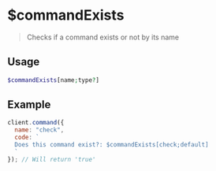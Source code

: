 
# $commandExists

> Checks if a command exists or not by its name

## Usage

```php
$commandExists[name;type?]
```

## Example

```js
client.command({
  name: "check",
  code: `
  Does this command exist?: $commandExists[check;default]
  `
}); // Will return 'true'
```
